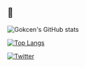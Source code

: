 ## 👋

<!--
**gokceneraslan/gokceneraslan** is a ✨ _special_ ✨ repository because its `README.md` (this file) appears on your GitHub profile.

Here are some ideas to get you started:

- 🔭 I’m currently working on ...
- 🌱 I’m currently learning ...
- 👯 I’m looking to collaborate on ...
- 🤔 I’m looking for help with ...
- 💬 Ask me about ...
- 📫 How to reach me: ...
- 😄 Pronouns: ...
- ⚡ Fun fact: ...
-->

![Gokcen's GitHub stats](https://github-readme-stats.vercel.app/api?username=gokceneraslan&show_icons=true&theme=default&custom_title=G%C3%B6k%C3%A7en%27s%20GitHub%20Stats&count_private=true)

[![Top Langs](https://github-readme-stats.vercel.app/api/top-langs/?username=gokceneraslan&layout=compact&theme=default)](https://github.com/gokceneraslan)

<!-- Actual text -->

[![Twitter][1.2]][1]

<!-- Icons -->

[1.2]: http://i.imgur.com/wWzX9uB.png (Twitter)

<!-- Links to your social media accounts -->

[1]: https://twitter.com/gokcen
